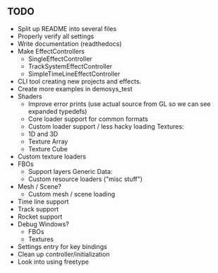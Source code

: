 
## TODO

- Split up README into several files
- Properly verify all settings
- Write documentation (readthedocs)
- Make EffectControllers
  - SingleEffectController
  - TrackSystemEffectController
  - SimpleTimeLineEffectController
- CLI tool creating new projects and effects.
- Create more examples in demosys_test
- Shaders
  - Improve error prints (use actual source from GL so we can see expanded typedefs)
  - Core loader support for common formats
  - Custom loader support / less hacky loading
Textures:
  - 1D and 3D
  - Texture Array
  - Texture Cube
- Custom texture loaders
- FBOs
  - Support layers
Generic Data:
  - Custom resource loaders ("misc stuff")
- Mesh / Scene?
  - Custom mesh / scene loading
- Time line support
- Track support
- Rocket support
- Debug Windows?
  - FBOs
  - Textures
- Settings entry for key bindings
- Clean up controller/initialization
- Look into using freetype
